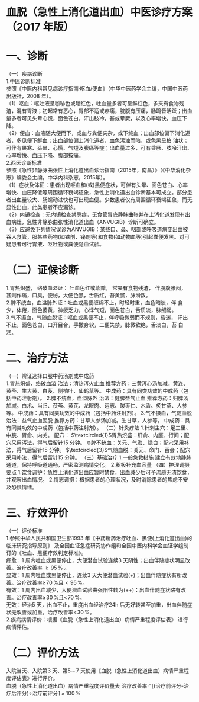 # 血脱（急性上消化道出血）中医诊疗方案 （2017 年版）  
# 一、诊断  
（一）疾病诊断  
1.中医诊断标准  
参照《中医内科常见病诊疗指南·呕血/便血》（中华中医药学会主编，中国中医药出版社，2008 年）。  
（1）呕血：呕吐液呈咖啡色或暗红色，吐血量多者可呈鲜红色，多夹有食物残渣，混有胃液；初起常有恶心，胃部不适或疼痛，脘腹有压痛，肠鸣音活跃；出血量多者可见头晕心慌，面色苍白，汗出肢冷，甚或晕厥，以及心率增快，血压下降。  
（2）便血：血液随大便而下，或血与粪便夹杂，或下纯血；出血部位偏下消化道者，多见便下鲜血；出血部位偏上消化道者，血色污浊而暗，或色黑呈柏 油状；可伴有畏寒、头晕、心慌、气短及腹痛等症；出血量过多，可有昏厥、肢冷汗出、心率增快、血压下降、腹部按痛。  
2.西医诊断标准  
参照《急性非静脉曲张性上消化道出血诊治指南（2015年，南昌）》（《中华消化杂志》编委会主编，中华内科杂志，2015年）。  
（1）症状及体征：患者出现呕血和(或)黑便症状，可伴有头晕、面色苍白、心率增快、血压降低等周围循环衰竭征象，急性上消化道出血诊断基本可成立。部分患者出血量较大、肠蠕动过快也可出现血便。少数患者仅有周围循环衰竭征象，而无显性出血，此类患者不应漏诊。  
（2）内镜检查：无内镜检查禁忌症，无食管胃底静脉曲张并在上消化道发现有出血病灶，急性非静脉曲张性消化道出血（ANVUGIB）诊断可确立。  
（3）应避免下列情况误诊为ANVUGIB：某些口、鼻、咽部或呼吸道病变出血被吞人食管，服某些药物(如铁剂、铋剂等)和食物(如动物血等)引起粪便发黑。对可疑患者可行胃液、呕吐物或粪便隐血试验。  
# （二）证候诊断  
1.胃热炽盛， 络破血溢证： 吐血色红或紫黯， 常夹有食物残渣， 伴脘腹胀闷， 甚则作痛，口臭，便秘，大便色黑，舌质红，苔黄腻，脉滑数。  
2.脾不统血，血溢脉外证：吐血或黑便缠绵不止，时轻时重，血色暗淡，伴 食少，体倦，面色萎黄，神疲乏力，心悸气短，面色苍白，舌质淡，脉细弱。  
3.气不摄血，气随血脱证：呕血或黑便不止，伴呼吸微弱而不规则，昏迷， 汗出不止，面色苍白，口开目合，手撒身软，二便失禁，脉微欲绝，舌淡白，苔 白润。  
# 二、治疗方法  
（一）辨证选择口服中药汤剂或中成药  
1.胃热炽盛，络破血溢  治法：清热泻火止血  推荐方药：三黄泻心汤加减。黄连、黄芩、生大黄、白芨、侧柏叶、仙鹤草等。 中成药：具有同类功效的中成药（包括中药注射剂）。 2.脾不统血，血溢脉外   治法：健脾益气止血  推荐方药：归脾汤加减。白术、当归、茯苓、黄芪、龙眼肉、远志、酸枣仁、木香、炙甘草、人参等。 中成药：具有同类功效的中成药（包括中药注射剂）。 3.气不摄血，气随血脱  治法：益气止血固脱  推荐方药：甘草人参汤加减。生甘草，人参等。 中成药：具有同类功效的中成药（包括中药注射剂）。 （二）针灸疗法 1.针刺主穴：足三里、中脘、胃俞、内关。 配穴： $\textcircled{1}$胃热炽盛：肝俞、内庭、行间；配穴采用泻法，得气后留针15 分钟。 $\circledcirc$脾不统血：关元、气海、隐白；配穴采用补法，得气后留针15 分钟。 $\textcircled{3}$气随血脱：关元、命门、百会；配穴采用补法，得气后留针15 分钟。 （三）基础治疗 1.一般急救措施 建立有效地静脉通道，保持呼吸道通畅，严密监测病情变化。 2.积极补充血容量 （四）护理调摄要点 1.饮食调护：急性上消化道出血应暂时禁食，出血减少后可予流质无渣饮食，并观察出血情况。 2.情志调摄：根据患者的心理状况，及时消除患者的焦虑不安及恐惧情绪。  
# 三、疗效评价  
（一）评价标准  
1.参照中华人民共和国卫生部1993 年《中药新药治疗吐血、黑便(上消化道出血)的临床研究指导原则》 及全国血证急症研究协作组和全国中医内科学会血证学组制订的《吐血、黑便疗效判定标准》。  
痊愈：1 周内吐血或黑便停止，大便潜血试验连续3 天阴性；出血伴随症状明显改善。治疗改善率 ${\geqslant}95\,\%$ 。  
显效：1 周内吐血或黑便停止，连续3 天大便潜血试验$(+)$；出血伴随症状有所改善。治疗改善率$\geqslant\!70\,\%$且${<}95\,\%$。  
有效：1 周内出血减少，大便潜血试验由强阳性转为$(++)$：出血伴随症状略有改善。治疗改善率$\geqslant\!30\,\%$且$<\!70\,\%$。  
无效：经治5 天，出血不止，重度出血经治疗24h 后无好转甚至加重，出血伴随症状无改善或加重。治疗改善率$<\!30\,\%$。  
2.疾病病情评价：根据《血脱（急性上消化道出血）病情严重程度评估表》 进行病情评估。  
# （二）评价方法  
入院当天、入院第3 天、第$5\!\sim\!7$ 天使用《血脱（急性上消化道出血）病情严重程度评估表》进行评价。  
血脱（急性上消化道出血）病情严重程度评价量表
治疗改善率$\cdot^{-}$[(治疗前评分-治疗后评分)÷治疗前评分$\rceil\times100\,\%$  